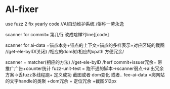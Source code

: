 # AI-fixer
use fuzz 2 fix yearly code  //AI自动维护系统   /俗称一劳永逸 

scanner for commit= 第几行 改成啥样?[line][code]

scanner for ai-data =锚点本身+锚点的上下文+锚点的多样表示+对应区域的截图 //get-ele-byID(关闭) /相应的dom树/相应的xpath 方便冗余/ 

scanner = matcher(相应的方法) //get-ele-byID  /herf
commit+issuer冗余= 带推广广告+counter统计
fuzz-unit-test = 跑不通的脚本->scanner弱点->ai出冗余方案->丢fuzz多线程跑+ 定义成功 截图或者 dom变化 或者..
fee-ai-data =爬网站的文字handle的类聚 +dom冗余 + 定位冗余  +截图512px
